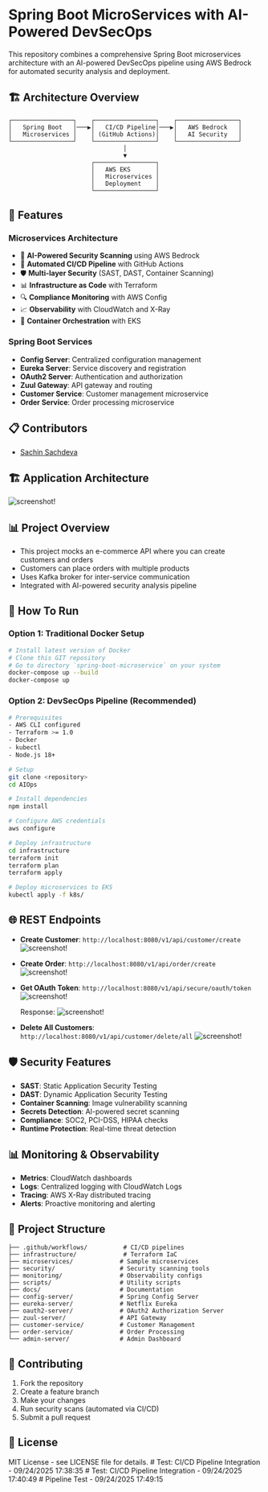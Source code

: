 # Spring Boot MicroServices with AI-Powered DevSecOps

This repository combines a comprehensive Spring Boot microservices architecture with an AI-powered DevSecOps pipeline using AWS Bedrock for automated security analysis and deployment.

## 🏗️ Architecture Overview

```
┌─────────────────┐    ┌─────────────────┐    ┌─────────────────┐
│   Spring Boot   │───▶│   CI/CD Pipeline│───▶│   AWS Bedrock   │
│   Microservices │    │ (GitHub Actions)│    │   AI Security   │
└─────────────────┘    └─────────────────┘    └─────────────────┘
                                │
                                ▼
                       ┌─────────────────┐
                       │   AWS EKS       │
                       │   Microservices │
                       │   Deployment    │
                       └─────────────────┘
```

## 🚀 Features

### Microservices Architecture
- 🤖 **AI-Powered Security Scanning** using AWS Bedrock
- 🚀 **Automated CI/CD Pipeline** with GitHub Actions
- 🛡️ **Multi-layer Security** (SAST, DAST, Container Scanning)
- 📊 **Infrastructure as Code** with Terraform
- 🔍 **Compliance Monitoring** with AWS Config
- 📈 **Observability** with CloudWatch and X-Ray
- 🐳 **Container Orchestration** with EKS

### Spring Boot Services
- **Config Server**: Centralized configuration management
- **Eureka Server**: Service discovery and registration
- **OAuth2 Server**: Authentication and authorization
- **Zuul Gateway**: API gateway and routing
- **Customer Service**: Customer management microservice
- **Order Service**: Order processing microservice

## 📋 Contributors

* [Sachin Sachdeva](https://www.linkedin.com/in/sachin-sachdeva-70896120/)

## 🏗️ Application Architecture

![screenshot!](images/image.png)

## 📊 Project Overview

* This project mocks an e-commerce API where you can create customers and orders
* Customers can place orders with multiple products
* Uses Kafka broker for inter-service communication
* Integrated with AI-powered security analysis pipeline

## 🚀 How To Run

### Option 1: Traditional Docker Setup
```bash
# Install latest version of Docker
# Clone this GIT repository
# Go to directory `spring-boot-microservice` on your system
docker-compose up --build
docker-compose up
```

### Option 2: DevSecOps Pipeline (Recommended)
```bash
# Prerequisites
- AWS CLI configured
- Terraform >= 1.0
- Docker
- kubectl
- Node.js 18+

# Setup
git clone <repository>
cd AIOps

# Install dependencies
npm install

# Configure AWS credentials
aws configure

# Deploy infrastructure
cd infrastructure
terraform init
terraform plan
terraform apply

# Deploy microservices to EKS
kubectl apply -f k8s/
```

## 🌐 REST Endpoints

* **Create Customer**: `http://localhost:8080/v1/api/customer/create`
  ![screenshot!](images/create.png)

* **Create Order**: `http://localhost:8080/v1/api/order/create`
  ![screenshot!](images/order.png)

* **Get OAuth Token**: `http://localhost:8080/v1/api/secure/oauth/token`
  ![screenshot!](images/get_token.png)
  
  Response:
  ![screenshot!](images/token_response.png)

* **Delete All Customers**: `http://localhost:8080/v1/api/customer/delete/all`
  ![screenshot!](images/del_customer.png)

## 🛡️ Security Features

- **SAST**: Static Application Security Testing
- **DAST**: Dynamic Application Security Testing
- **Container Scanning**: Image vulnerability scanning
- **Secrets Detection**: AI-powered secret scanning
- **Compliance**: SOC2, PCI-DSS, HIPAA checks
- **Runtime Protection**: Real-time threat detection

## 📊 Monitoring & Observability

- **Metrics**: CloudWatch dashboards
- **Logs**: Centralized logging with CloudWatch Logs
- **Tracing**: AWS X-Ray distributed tracing
- **Alerts**: Proactive monitoring and alerting

## 📁 Project Structure

```
├── .github/workflows/          # CI/CD pipelines
├── infrastructure/             # Terraform IaC
├── microservices/             # Sample microservices
├── security/                  # Security scanning tools
├── monitoring/                # Observability configs
├── scripts/                   # Utility scripts
├── docs/                      # Documentation
├── config-server/             # Spring Config Server
├── eureka-server/             # Netflix Eureka
├── oauth2-server/             # OAuth2 Authorization Server
├── zuul-server/               # API Gateway
├── customer-service/          # Customer Management
├── order-service/             # Order Processing
└── admin-server/              # Admin Dashboard
```

## 🤝 Contributing

1. Fork the repository
2. Create a feature branch
3. Make your changes
4. Run security scans (automated via CI/CD)
5. Submit a pull request

## 📄 License

MIT License - see LICENSE file for details.
#   T e s t :   C I / C D   P i p e l i n e   I n t e g r a t i o n   -   0 9 / 2 4 / 2 0 2 5   1 7 : 3 8 : 3 5  
 #   T e s t :   C I / C D   P i p e l i n e   I n t e g r a t i o n   -   0 9 / 2 4 / 2 0 2 5   1 7 : 4 0 : 4 9  
 #   P i p e l i n e   T e s t   -   0 9 / 2 4 / 2 0 2 5   1 7 : 4 9 : 1 5  
 